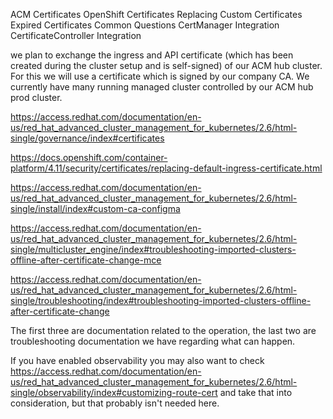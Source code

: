 ACM Certificates
OpenShift Certificates
Replacing Custom Certificates
Expired Certificates
Common Questions
CertManager Integration
CertificateController Integration


we plan to exchange the ingress and API certificate (which has been created during the cluster setup and is self-signed) of our ACM hub cluster.
For this we will use a certificate which is signed by our company CA.
We currently have many running managed cluster controlled by our ACM hub prod cluster.


https://access.redhat.com/documentation/en-us/red_hat_advanced_cluster_management_for_kubernetes/2.6/html-single/governance/index#certificates

https://docs.openshift.com/container-platform/4.11/security/certificates/replacing-default-ingress-certificate.html

https://access.redhat.com/documentation/en-us/red_hat_advanced_cluster_management_for_kubernetes/2.6/html-single/install/index#custom-ca-configma

https://access.redhat.com/documentation/en-us/red_hat_advanced_cluster_management_for_kubernetes/2.6/html-single/multicluster_engine/index#troubleshooting-imported-clusters-offline-after-certificate-change-mce

https://access.redhat.com/documentation/en-us/red_hat_advanced_cluster_management_for_kubernetes/2.6/html-single/troubleshooting/index#troubleshooting-imported-clusters-offline-after-certificate-change


The first three are documentation related to the operation, the last two are troubleshooting documentation we have regarding what can happen.


If you have enabled observability you may also want to check https://access.redhat.com/documentation/en-us/red_hat_advanced_cluster_management_for_kubernetes/2.6/html-single/observability/index#customizing-route-cert and take that into consideration, but that probably isn't needed here.



